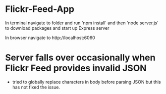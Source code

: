 # Flickr-Feed-App



In terminal navigate to folder and run 'npm install' and then 'node server.js' to download packages and start up Express server

In browser navigate to http://localhost:6060


# Server falls over occasionally when Flickr Feed provides invalid JSON
- tried to globally replace characters in body before parsing JSON but this has not fixed the issue.
